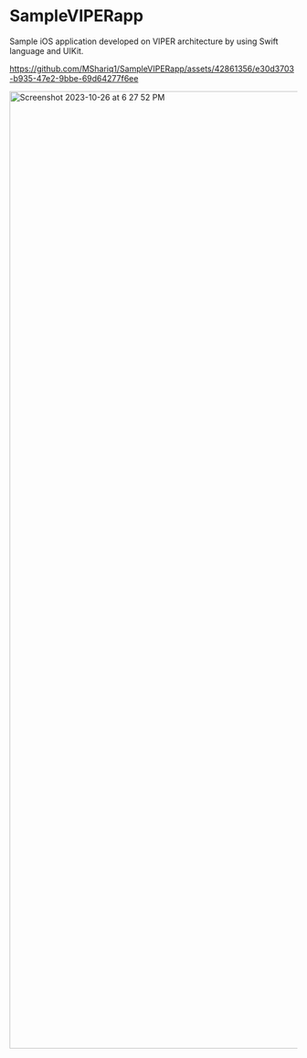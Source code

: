 # SampleVIPERapp
Sample iOS application developed on VIPER architecture by using Swift language and UIKit.


https://github.com/MShariq1/SampleVIPERapp/assets/42861356/e30d3703-b935-47e2-9bbe-69d64277f6ee

<img width="1675" alt="Screenshot 2023-10-26 at 6 27 52 PM" src="https://github.com/MShariq1/SampleVIPERapp/assets/42861356/4465b0b3-bb8b-4beb-97d2-414aba952fef">
